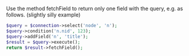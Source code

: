 Use the method fetchField to return only one field with the query, e.g. as follows. (slightly silly example)

```php
$query = $connection->select('node', 'n');
$query->condition('n.nid', 123);
$query->addField('n', 'title');
$result = $query->execute();
return $result->fetchField();
```